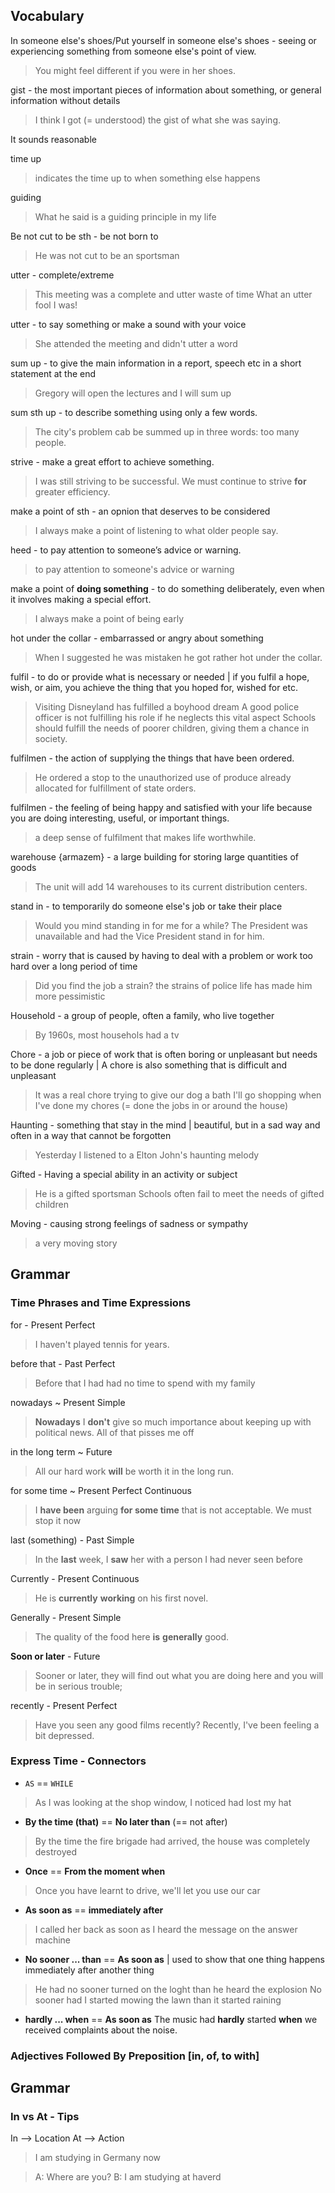 

## Vocabulary
In someone else's shoes/Put yourself in someone else's shoes -  seeing or experiencing something from someone else's point of view. 
> You  might  feel  different  if  you  were  in  her  shoes.

gist - the most important pieces of information about something, or general information without details
> I think I got (= understood) the gist of what she was saying.

It sounds reasonable

time up 
> indicates the time up to when something else happens

guiding
> What he said is a guiding principle in my life

Be not cut to be sth - be not born to
> He was not cut to be an sportsman

utter - complete/extreme
> This meeting was a complete and utter waste of time
> What an utter fool I was!

utter - to say something or make a sound with your voice
> She attended the meeting and didn't utter a word

sum up - to give the main information in a report, speech etc in a short statement at the end
> Gregory will open the lectures and I will sum up

sum sth up - to describe something using only a few words.
> The city's problem cab be summed up in three words: too many people.

strive - make a great effort to achieve something.
> I was still striving to be successful.
> We must continue to strive **for** greater efficiency.

make a point of sth - an opnion that deserves to be considered
> I always make a point of listening to what older people say.

heed - to pay attention to someone’s advice or warning.
> to pay attention to someone's advice or warning

make a point of **doing something** - to do something deliberately, even when it involves making a special effort.
> I always make a point of being early

hot under the collar - embarrassed or angry about something
> When I suggested he was mistaken he got rather hot under the collar.

fulfil -  to do or provide what is necessary or needed | if you fulfil a hope, wish, or aim, you achieve the thing that you hoped for, wished for etc.
> Visiting Disneyland has fulfilled a boyhood dream
> A good police officer is not fulfilling his role if he neglects this vital aspect
> Schools should fulfill the needs of poorer children, giving them a chance in society.

fulfilmen - the action of supplying the things that have been ordered.
> He ordered a stop to the unauthorized use of produce already allocated for fulfillment of state orders.

fulfilmen - the feeling of being happy and satisfied with your life because you are doing interesting, useful, or important things.
> a deep sense of fulfilment that makes life worthwhile.

warehouse {armazem} - a large building for storing large quantities of goods
> The unit will add 14 warehouses to its current distribution centers.

stand in - to temporarily do someone else's job or take their place
> Would you mind standing in for me for a while?
> The President was unavailable and had the Vice President stand in for him.

strain -  worry that is caused by having to deal with a problem or work too hard over a long period of time 
> Did you find the job a strain?
> the strains of police life has made him more pessimistic

Household - a group of people, often a family, who live together
> By 1960s, most househols had a tv

Chore - a job or piece of work that is often boring or unpleasant but needs to be done regularly | A chore is also something that is difficult and unpleasant
> It was a real chore trying to give our dog a bath
> I'll go shopping when I've done my chores (= done the jobs in or around the house)

Haunting - something that stay in the mind | beautiful, but in a sad way and often in a way that cannot be forgotten
> Yesterday I listened to a Elton John's haunting melody

Gifted - Having a special ability in an activity or subject
> He is a gifted sportsman
> Schools often fail to meet the needs of gifted children

Moving - causing strong feelings of sadness or sympathy
> a very moving story

## Grammar

### Time Phrases and Time Expressions

for - Present Perfect
> I haven't played tennis for years.

before that - Past Perfect
> Before that I had had no time to spend with my family

nowadays ~ Present Simple
> **Nowadays** I **don't** give so much importance about keeping up with political news. All of that pisses me off

in the long term ~ Future 
> All our hard work **will** be worth it in the long run.

for some time ~ Present Perfect Continuous
> I **have been** arguing **for some time** that is not acceptable. We must stop it now

last (something) - Past Simple
> In the **last** week, I **saw** her with a person I had never seen before

Currently - Present Continuous
> He is **currently** **working** on his first novel.

Generally - Present Simple
> The quality of the food here **is** **generally** good.

**Soon or later** - Future
> Sooner or later, they will find out what you are doing here and you will be in serious trouble;

recently - Present Perfect
> Have you seen any good films recently?
> Recently, I've been feeling a bit depressed.

### Express Time - Connectors
* `AS` == `WHILE`
> As I was looking at the shop window, I noticed  had  lost my hat

* **By the time (that)** == **No later than** (== not after)
> By the time the fire brigade had arrived, the house was completely destroyed

* **Once** == **From the moment when**
> Once you  have learnt to drive, we'll let you use our car

* **As soon as** ==  **immediately after**
> I called her back as soon as I heard the message on the answer machine

* **No sooner ... than** == **As soon as** | used to show that one thing happens immediately after another thing
> He had no sooner turned on the loght than he heard the explosion
> No sooner had  I started mowing the lawn than it started raining

* **hardly  ... when** == **As soon as**
The music had **hardly** started **when** we received complaints about the noise.

### Adjectives Followed By Preposition [in, of, to with]
## Grammar

### In vs At - Tips
In --> Location
At --> Action
> I am studying in Germany now

> A: Where are you?
> B: I am studying at haverd



